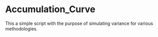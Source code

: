 # Accumulation_Curve
This a simple script with the purpose of simulating variance for various methodologies.
